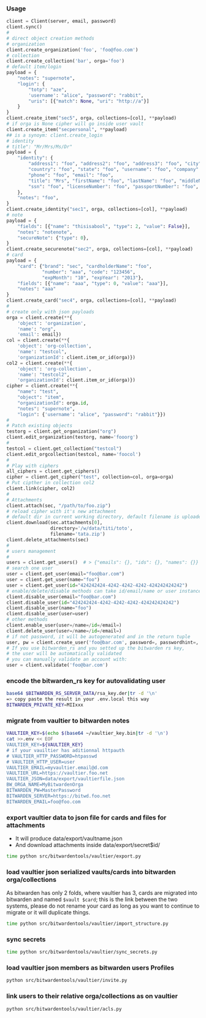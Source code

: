 
### Usage

```python
client = Client(server, email, password)
client.sync()
#
# direct object creation methods
# organization
client.create_organization('foo', 'foo@foo.com')
# collection
client.create_collection('bar', orga='foo')
# default item/login
payload = {
    "notes": "supernote",
    "login": {
        "totp": "aze",
        'username': "alice", "password": "rabbit",
        "uris": [{"match": None, "uri": "http://a"}]
    }
}
client.create_item("sec5", orga, collections=[col], **payload)
# if orga is None cipher will go inside user vault
client.create_item("secpersonal", **payload)
## is a synoym: client.create_login
# identity
# title": "Mr/Mrs/Ms/Dr"
payload = {
    "identity": {
        "address1": "foo", "address2": "foo", "address3": "foo", "city": "foo", "postalCode": "foo",
        "country": "foo", "state": "foo", "username": "foo", "company": "foo",
        "phone": "foo", "email": "foo",
        "title": "Mrs", "firstName": "foo", "lastName": "foo", "middleName": "foo",
        "ssn": "foo", "licenseNumber": "foo", "passportNumber": "foo",
    },
    "notes": "foo",
}
client.create_identity("sec1", orga, collections=[col], **payload)
# note
payload = {
    "fields": [{"name": "thisisabool", "type": 2, "value": False}],
    "notes": "notenote",
    "secureNote": {"type": 0},
}
client.create_securenote("sec2", orga, collections=[col], **payload)
# card
payload = {
    "card": {"brand": "sec", "cardholderName": "foo",
             "number": "aaa", "code": "123456",
             "expMonth": "10", "expYear": "2013"},
    "fields": [{"name": "aaa", "type": 0, "value": "aaa"}],
    "notes": "aaa"
}
client.create_card("sec4", orga, collections=[col], **payload)
#
# create only with json payloads
orga = client.create(**{
    'object': 'organization',
    'name': "org",
    'email': email})
col = client.create(**{
    'object': 'org-collection',
    'name': "testcol",
    'organizationId': client.item_or_id(orga)})
col2 = client.create(**{
    'object': 'org-collection',
    'name': "testcol2",
    'organizationId': client.item_or_id(orga)})
cipher = client.create(**{
    "name": "test",
    "object": "item",
    "organizationId": orga.id,
    "notes": "supernote",
    "login": {'username': "alice", "password": "rabbit"}})
#
# Patch existing objects
testorg = client.get_organization("org")
client.edit_organization(testorg, name='fooorg')
#
testcol = client.get_collection("testcol")
client.edit_orgcollection(testcol, name='foocol')
#
# Play with ciphers
all_ciphers = client.get_ciphers()
cipher = client.get_cipher("test", collection=col, orga=orga)
# Put cipther in collection col2
client.link(cipher, col2)
#
# Attachments
client.attach(sec, "/path/to/foo.zip")
# reload cipher with it's new attachment
# default dir in current working directory, default filename is uploaded filename
client.download(sec.attachments[0],
                directory='/w/data/titi/toto',
                filename='tata.zip')
client.delete_attachments(sec)
#
# users management
#
users = client.get_users()  # > {"emails": {}, "ids": {}, "names": {}} users indexed dicts
# search one user
user = client.get_user(email="foo@bar.com")
user = client.get_user(name="foo")
user = client.get_user(id="424242424-4242-4242-4242-424242424242")
# enable/delete/disable methods can take id/email/name or user instances as kwargs:
client.disable_user(email="foo@bar.com")
client.disable_user(id="424242424-4242-4242-4242-424242424242")
client.disable_user(name="foo")
client.disable_user(user=user)
# other methods
client.enable_user(user=/name=/id=/email=)
client.delete_user(user=/name=/id=/email=)
# if not password, it will be autogenerated and in the return tuple
user, pw = client.create_user('foo@bar.com', password=, passwordhint=, name=)
# If you use bitwarden_rs and you setted up the bitwarden rs key,
# the user will be automatically validated
# you can manually validate an account with:
user = client.validate('foo@bar.com')
```

### encode the bitwarden_rs key for autovalidating user
```sh
base64 $BITWARDEN_RS_SERVER_DATA/rsa_key.der|tr -d '\n'
=> copy paste the result in your .env.local this way
BITWARDEN_PRIVATE_KEY=MIIxxx
```


### migrate from vaultier to bitwarden notes

```sh
VAULTIER_KEY=$(echo $(base64 ~/vaultier_key.bin|tr -d '\n')
cat >>.env << EOF
VAULTIER_KEY=${VAULTIER_KEY}
# if your vauiltier has aditionnal httpauth
# VAULTIER_HTTP_PASSWORD=htpasswd
# VAULTIER_HTTP_USER=user
VAULTIER_EMAIL=myvaultier.email@d.com
VAULTIER_URL=https://vaultier.foo.net
VAULTIER_JSON=data/export/vaultierfile.json
BW_ORGA_NAME=MyBitwardenOrga
BITWARDEN_PW=MasterPassword
BITWARDEN_SERVER=https://bitwd.foo.net
BITWARDEN_EMAIL=foo@foo.com
```

### export vaultier data to json file for cards and files for attachments
- It will produce data/export/vaultname.json
- And download attachments inside data/export/secret$id/

```sh
time python src/bitwardentools/vaultier/export.py
```

### load vaultier json serialized vaults/cards into bitwarden orga/collections
As bitwarden has only 2 folds, where vaultier has 3, cards are migrated into bitwarden and named `$vault $card`; this is the link between the two systems, please do not rename your card as long as you want to continue to migrate or it will duplicate things.
```sh
time python src/bitwardentools/vaultier/import_structure.py
```

### sync secrets
```sh
time python src/bitwardentools/vaultier/sync_secrets.py
```

### load vaultier json members as bitwarden users Profiles
```sh
python src/bitwardentools/vaultier/invite.py
```
### link users to their relative orga/collections as on vaultier
```sh
python src/bitwardentools/vaultier/acls.py
```

